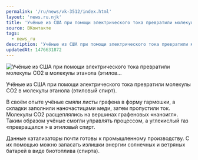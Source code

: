 ```yaml
---
permalink: '/ru/news/vk-3512/index.html'
layout: 'news.ru.njk'
title: 'Учёные из США при помощи электрического тока превратили молекулы CO2 в молекулы этанола (этилов'
source: ВКонтакте
tags:
  - news_ru
description: 'Учёные из США при помощи электрического тока превратили молекулы CO2 в молекулы этанола (этилов…'
updatedAt: 1476631872
---
```

![Учёные из США при помощи электрического тока превратили молекулы CO2 в молекулы этанола (этилов…](https://sun9-20.userapi.com/impf/c604529/v604529484/30b7f/SIAnpkDVulI.jpg?size=1100x1005&quality=96&proxy=1&sign=915eb2a35a4d73386bb733c491008abe&c_uniq_tag=fsgS-3iSWqzuzS65_GByeUaIh-2qdEzJcVdDrlOjHD4&type=album)

Учёные из США при помощи электрического тока превратили молекулы CO2 в молекулы этанола (этиловый спирт).

В своём опыте учёные смяли листы графена в форму гармошки, а складки заполнили наночастицами меди, затем пропустили ток. Молекулы CO2 расщеплялись на вершинах графеновых «наноигл». Таким образом учёные смогли управлять процессом, а углекислый газ «превращался » в этиловый спирт.

Данные катализаторы почти готовы к промышленному производству. С их помощью можно запасать излишки энергии солнечных и ветряных батарей в виде биотоплива (спирта).
